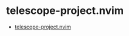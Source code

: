 # telescope-project.nvim

- [telescope-project.nvim](https://github.com/nvim-telescope/telescope-project.nvim)
